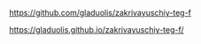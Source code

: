 https://github.com/gladuolis/zakrivayuschiy-teg-f

https://gladuolis.github.io/zakrivayuschiy-teg-f/